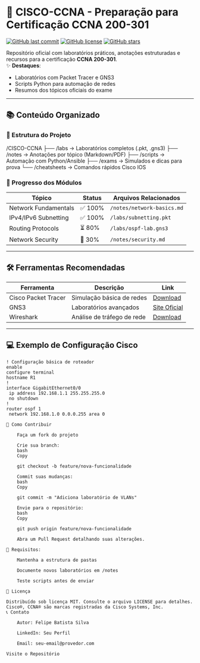 

# 🚀 CISCO-CCNA - Preparação para Certificação CCNA 200-301

[![GitHub last commit](https://img.shields.io/github/last-commit/Felipe-Batista-Silva/CISCO-CCNA)](https://github.com/Felipe-Batista-Silva/CISCO-CCNA/commits/main)
[![GitHub license](https://img.shields.io/github/license/Felipe-Batista-Silva/CISCO-CCNA)](https://github.com/Felipe-Batista-Silva/CISCO-CCNA/blob/main/LICENSE)
[![GitHub stars](https://img.shields.io/github/stars/Felipe-Batista-Silva/CISCO-CCNA)](https://github.com/Felipe-Batista-Silva/CISCO-CCNA/stargazers)

Repositório oficial com laboratórios práticos, anotações estruturadas e recursos para a certificação **CCNA 200-301**.  
✨ **Destaques**:  
- Laboratórios com Packet Tracer e GNS3  
- Scripts Python para automação de redes  
- Resumos dos tópicos oficiais do exame  

---

## 📚 **Conteúdo Organizado**

### 📂 Estrutura do Projeto

/CISCO-CCNA
├── /labs → Laboratórios completos (.pkt, .gns3)
├── /notes → Anotações por tópico (Markdown/PDF)
├── /scripts → Automação com Python/Ansible
├── /exams → Simulados e dicas para prova
└── /cheatsheets → Comandos rápidos Cisco IOS



### 📌 Progresso dos Módulos
| Tópico                | Status         | Arquivos Relacionados       |
|-----------------------|----------------|-----------------------------|
| Network Fundamentals  | ✅ 100%        | `/notes/network-basics.md`  |
| IPv4/IPv6 Subnetting  | ✅ 100%        | `/labs/subnetting.pkt`      |
| Routing Protocols     | ⏳ 80%         | `/labs/ospf-lab.gns3`       |
| Network Security      | 🚧 30%         | `/notes/security.md`        |

---

## 🛠️ **Ferramentas Recomendadas**
| Ferramenta            | Descrição                          | Link                          |
|-----------------------|------------------------------------|-------------------------------|
| Cisco Packet Tracer   | Simulação básica de redes          | [Download](https://www.netacad.com/) |
| GNS3                  | Laboratórios avançados             | [Site Oficial](https://www.gns3.com/) |
| Wireshark             | Análise de tráfego de rede         | [Download](https://www.wireshark.org/) |

---

## 💻 **Exemplo de Configuração Cisco**
```cisco
! Configuração básica de roteador
enable
configure terminal
hostname R1
!
interface GigabitEthernet0/0
 ip address 192.168.1.1 255.255.255.0
 no shutdown
!
router ospf 1
 network 192.168.1.0 0.0.0.255 area 0

🔄 Como Contribuir

    Faça um fork do projeto

    Crie sua branch:
    bash
    Copy

    git checkout -b feature/nova-funcionalidade

    Commit suas mudanças:
    bash
    Copy

    git commit -m "Adiciona laboratório de VLANs"

    Envie para o repositório:
    bash
    Copy

    git push origin feature/nova-funcionalidade

    Abra um Pull Request detalhando suas alterações.

📌 Requisitos:

    Mantenha a estrutura de pastas

    Documente novos laboratórios em /notes

    Teste scripts antes de enviar

📜 Licença

Distribuído sob licença MIT. Consulte o arquivo LICENSE para detalhes.
Cisco®, CCNA® são marcas registradas da Cisco Systems, Inc.
📞 Contato

    Autor: Felipe Batista Silva

    LinkedIn: Seu Perfil

    Email: seu-email@provedor.com

Visite o Repositório
